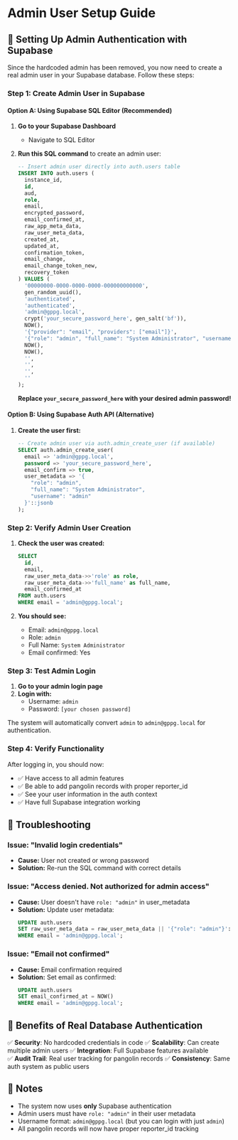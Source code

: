 # Admin User Setup Guide

## 🚀 Setting Up Admin Authentication with Supabase

Since the hardcoded admin has been removed, you now need to create a real admin user in your Supabase database. Follow these steps:

### Step 1: Create Admin User in Supabase

#### Option A: Using Supabase SQL Editor (Recommended)

1. **Go to your Supabase Dashboard**

   - Navigate to SQL Editor

2. **Run this SQL command** to create an admin user:

   ```sql
   -- Insert admin user directly into auth.users table
   INSERT INTO auth.users (
     instance_id,
     id,
     aud,
     role,
     email,
     encrypted_password,
     email_confirmed_at,
     raw_app_meta_data,
     raw_user_meta_data,
     created_at,
     updated_at,
     confirmation_token,
     email_change,
     email_change_token_new,
     recovery_token
   ) VALUES (
     '00000000-0000-0000-0000-000000000000',
     gen_random_uuid(),
     'authenticated',
     'authenticated',
     'admin@gppg.local',
     crypt('your_secure_password_here', gen_salt('bf')),
     NOW(),
     '{"provider": "email", "providers": ["email"]}',
     '{"role": "admin", "full_name": "System Administrator", "username": "admin"}',
     NOW(),
     NOW(),
     '',
     '',
     '',
     ''
   );
   ```

   **Replace `your_secure_password_here` with your desired admin password!**

#### Option B: Using Supabase Auth API (Alternative)

1. **Create the user first:**
   ```sql
   -- Create admin user via auth.admin_create_user (if available)
   SELECT auth.admin_create_user(
     email => 'admin@gppg.local',
     password => 'your_secure_password_here',
     email_confirm => true,
     user_metadata => '{
       "role": "admin",
       "full_name": "System Administrator",
       "username": "admin"
     }'::jsonb
   );
   ```

### Step 2: Verify Admin User Creation

1. **Check the user was created:**

   ```sql
   SELECT
     id,
     email,
     raw_user_meta_data->>'role' as role,
     raw_user_meta_data->>'full_name' as full_name,
     email_confirmed_at
   FROM auth.users
   WHERE email = 'admin@gppg.local';
   ```

2. **You should see:**
   - Email: `admin@gppg.local`
   - Role: `admin`
   - Full Name: `System Administrator`
   - Email confirmed: Yes

### Step 3: Test Admin Login

1. **Go to your admin login page**
2. **Login with:**
   - Username: `admin`
   - Password: `[your chosen password]`

The system will automatically convert `admin` to `admin@gppg.local` for authentication.

### Step 4: Verify Functionality

After logging in, you should now:

- ✅ Have access to all admin features
- ✅ Be able to add pangolin records with proper reporter_id
- ✅ See your user information in the auth context
- ✅ Have full Supabase integration working

## 🔧 Troubleshooting

### Issue: "Invalid login credentials"

- **Cause:** User not created or wrong password
- **Solution:** Re-run the SQL command with correct details

### Issue: "Access denied. Not authorized for admin access"

- **Cause:** User doesn't have `role: "admin"` in user_metadata
- **Solution:** Update user metadata:
  ```sql
  UPDATE auth.users
  SET raw_user_meta_data = raw_user_meta_data || '{"role": "admin"}'::jsonb
  WHERE email = 'admin@gppg.local';
  ```

### Issue: "Email not confirmed"

- **Cause:** Email confirmation required
- **Solution:** Set email as confirmed:
  ```sql
  UPDATE auth.users
  SET email_confirmed_at = NOW()
  WHERE email = 'admin@gppg.local';
  ```

## 🎯 Benefits of Real Database Authentication

✅ **Security**: No hardcoded credentials in code
✅ **Scalability**: Can create multiple admin users
✅ **Integration**: Full Supabase features available  
✅ **Audit Trail**: Real user tracking for pangolin records
✅ **Consistency**: Same auth system as public users

## 📝 Notes

- The system now uses **only** Supabase authentication
- Admin users must have `role: "admin"` in their user metadata
- Username format: `admin@gppg.local` (but you can login with just `admin`)
- All pangolin records will now have proper reporter_id tracking
